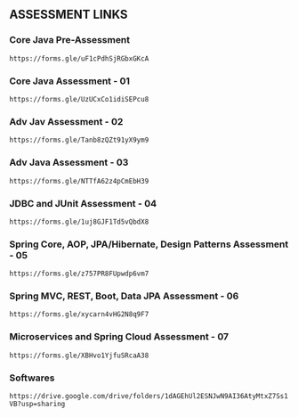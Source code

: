 ## ASSESSMENT LINKS

### Core Java Pre-Assessment

`https://forms.gle/uF1cPdhSjRGbxGKcA`

### Core Java Assessment - 01

`https://forms.gle/UzUCxCo1idiSEPcu8`

### Adv Jav Assessment - 02

`https://forms.gle/Tanb8zQZt91yX9ym9`

### Adv Java Assessment - 03

`https://forms.gle/NTTfA62z4pCmEbH39`

### JDBC and JUnit Assessment - 04

`https://forms.gle/1uj8GJF1Td5vQbdX8`

### Spring Core, AOP, JPA/Hibernate, Design Patterns Assessment - 05

`https://forms.gle/z757PR8FUpwdp6vm7`

### Spring MVC, REST, Boot, Data JPA Assessment - 06

`https://forms.gle/xycarn4vHG2N8q9F7`

### Microservices and Spring Cloud Assessment - 07

`https://forms.gle/XBHvo1YjfuSRcaA38`

### Softwares
`https://drive.google.com/drive/folders/1dAGEhUl2ESNJwN9AI36AtyMtxZ7Ss1VB?usp=sharing`